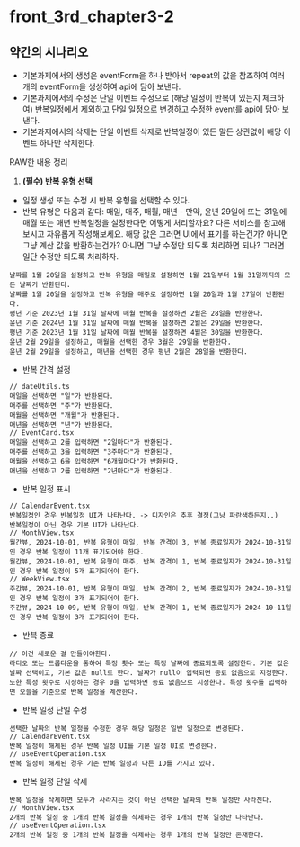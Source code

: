 # front_3rd_chapter3-2

## 약간의 시나리오

- 기본과제에서의 생성은 eventForm을 하나 받아서 repeat의 값을 참조하여 여러 개의 eventForm을 생성하여 api에 담아 보낸다.
- 기본과제에서의 수정은 단일 이벤트 수정으로 (해당 일정이 반복이 있는지 체크하여) 반복일정에서 제외하고 단일 일정으로 변경하고 수정한 event를 api에 담아 보낸다.
- 기본과제에서의 삭제는 단일 이벤트 삭제로 반복일정이 있든 말든 상관없이 해당 이벤트 하나만 삭제한다.

RAW한 내용 정리

1. **(필수) 반복 유형 선택**

- 일정 생성 또는 수정 시 반복 유형을 선택할 수 있다.
- 반복 유형은 다음과 같다: 매일, 매주, 매월, 매년 - 만약, 윤년 29일에 또는 31일에 매월 또는 매년 반복일정을 설정한다면 어떻게 처리할까요? 다른 서비스를 참고해보시고 자유롭게 작성해보세요.
  해당 값은 그러면 UI에서 표기를 하는건가? 아니면 그냥 계산 값을 반환하는건가?
  아니면 그냥 수정만 되도록 처리하면 되나? 그러면 일단 수정만 되도록 처리하자.

```
날짜를 1월 20일을 설정하고 반복 유형을 매일로 설정하면 1월 21일부터 1월 31일까지의 모든 날짜가 반환된다.
날짜를 1월 20일을 설정하고 반복 유형을 매주로 설정하면 1월 20일과 1월 27일이 반환된다.
평년 기준 2023년 1월 31일 날짜에 매월 반복을 설정하면 2월은 28일을 반환한다.
윤년 기준 2024년 1월 31일 날짜에 매월 반복을 설정하면 2월은 29일을 반환한다.
평년 기준 2023년 1월 31일 날짜에 매월 반복을 설정하면 4월은 30일을 반환한다.
윤년 2월 29일을 설정하고, 매월을 선택한 경우 3월은 29일을 반환한다.
윤년 2월 29일을 설정하고, 매년을 선택한 경우 평년 2월은 28일을 반환한다.
```

- 반복 간격 설정

```
// dateUtils.ts
매일을 선택하면 "일"가 반환된다.
매주를 선택하면 "주"가 반환된다.
매월을 선택하면 "개월"가 반환된다.
매년을 선택하면 "년"가 반환된다.
// EventCard.tsx
매일을 선택하고 2를 입력하면 "2일마다"가 반환된다.
매주를 선택하고 3을 입력하면 "3주마다"가 반환된다.
매월을 선택하고 6을 입력하면 "6개월마다"가 반환된다.
매년을 선택하고 2를 입력하면 "2년마다"가 반환된다.
```

- 반복 일정 표시

```
// CalendarEvent.tsx
반복일정인 경우 반복일정 UI가 나타난다. -> 디자인은 추후 결정(그냥 파란색하든지..)
반복일정이 아닌 경우 기본 UI가 나타난다.
// MonthView.tsx
월간뷰, 2024-10-01, 반복 유형이 매일, 반복 간격이 3, 반복 종료일자가 2024-10-31일인 경우 반복 일정이 11개 표기되어야 한다.
월간뷰, 2024-10-01, 반복 유형이 매주, 반복 간격이 1, 반복 종료일자가 2024-10-31일인 경우 반복 일정이 5개 표기되어야 한다.
// WeekView.tsx
주간뷰, 2024-10-01, 반복 유형이 매일, 반복 간격이 2, 반복 종료일자가 2024-10-31일인 경우 반복 일정이 3개 표기되어야 한다.
주간뷰, 2024-10-09, 반복 유형이 매일, 반복 간격이 1, 반복 종료일자가 2024-10-11일인 경우 반복 일정이 3개 표기되어야 한다.
```

- 반복 종료

```
// 이건 새로운 걸 만들어야한다.
라디오 또는 드롭다운을 통하여 특정 횟수 또는 특정 날짜에 종료되도록 설정한다. 기본 값은 날짜 선택이고, 기본 값은 null로 한다. 날짜가 null이 입력되면 종료 없음으로 지정한다. 또한 특정 횟수로 지정하는 경우 0을 입력하면 종료 없음으로 지정한다. 특정 횟수를 입력하면 오늘을 기준으로 반복 일정을 계산한다.
```

- 반복 일정 단일 수정

```
선택한 날짜의 반복 일정을 수정한 경우 해당 일정은 일반 일정으로 변경된다.
// CalendarEvent.tsx
반복 일정이 해제된 경우 반복 일정 UI를 기본 일정 UI로 변경한다.
// useEventOperation.tsx
반복 일정이 해제된 경우 기존 반복 일정과 다른 ID를 가지고 있다.
```

- 반복 일정 단일 삭제

```
반복 일정을 삭제하면 모두가 사라지는 것이 아닌 선택한 날짜의 반복 일정만 사라진다.
// MonthView.tsx
2개의 반복 일정 중 1개의 반복 일정을 삭제하는 경우 1개의 반복 일정만 나타난다.
// useEventOperation.tsx
2개의 반복 일정 중 1개의 반복 일정을 삭제하는 경우 1개의 반복 일정만 존재한다.
```
